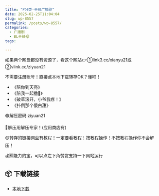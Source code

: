 ```yaml
---
title: "P分类-辛辣广播剧"
date: 2025-02-25T11:04:04
slug: wp-8557
permalink: /posts/wp-8557/
categories:
  - 广播剧
  - BL辛辣🎧
tags:

---
```


如果两个网盘都没有资源了，看这个网站👉①link3.cc/xianyu21或②vlink.cc/ziyuan21

不需要注册账号！直接点本地下载转存OK？懂吧！

*   《陪你到天亮》
*   《陪我一起撸🥩》
*   《破草滚开，小爷我疼！》
*   《扑倒那个傻白甜》

🟢解压密码:ziyuan21

🔵解压用解压专家！(应用商店有)

🟡转存的链接网盘有教程！一定要看教程！按教程操作！不按教程操作你不会解压！

💰🈶能力的宝，可以点左下角赞赏支持一下网站运行

## 📦 下载链接
- [本地下载](https://blziyuan21.com/pay-download/8557?key=3068d9f409&down_id=0)

